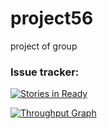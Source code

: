 
# project56
project of group 


### Issue tracker:
[![Stories in Ready](https://badge.waffle.io/HeadhunterXamd/project56.png?label=ready&title=Ready)](https://waffle.io/HeadhunterXamd/project56) 

[![Throughput Graph](https://graphs.waffle.io/HeadhunterXamd/project56/throughput.svg)](https://waffle.io/HeadhunterXamd/project56/metrics)
